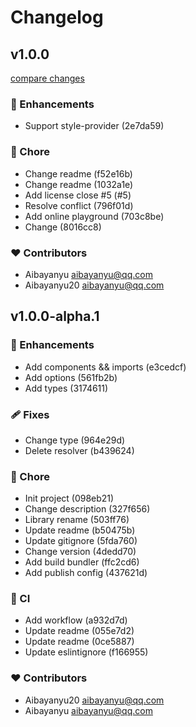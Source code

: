 # Changelog


## v1.0.0

[compare changes](https://undefined/undefined/compare/v1.0.0-alpha.1...v1.0.0)


### 🚀 Enhancements

  - Support style-provider (2e7da59)

### 🏡 Chore

  - Change readme (f52e16b)
  - Change readme (1032a1e)
  - Add license close #5 (#5)
  - Resolve conflict (796f01d)
  - Add online playground (703c8be)
  - Change (8016cc8)


### ❤️  Contributors

- Aibayanyu <aibayanyu@qq.com>
- Aibayanyu20 <aibayanyu@qq.com>

## v1.0.0-alpha.1


### 🚀 Enhancements

  - Add components && imports (e3cedcf)
  - Add options (561fb2b)
  - Add types (3174611)

### 🩹 Fixes

  - Change type (964e29d)
  - Delete resolver (b439624)

### 🏡 Chore

  - Init project (098eb21)
  - Change description (327f656)
  - Library rename (503ff76)
  - Update readme (b50475b)
  - Update gitignore (5fda760)
  - Change version (4dedd70)
  - Add build bundler (ffc2cd6)
  - Add publish config (437621d)

### 🤖 CI

  - Add workflow (a932d7d)
  - Update readme (055e7d2)
  - Update readme (0ce5887)
  - Update eslintignore (f166955)

### ❤️  Contributors

- Aibayanyu20 <aibayanyu@qq.com>
- Aibayanyu <aibayanyu@qq.com>

